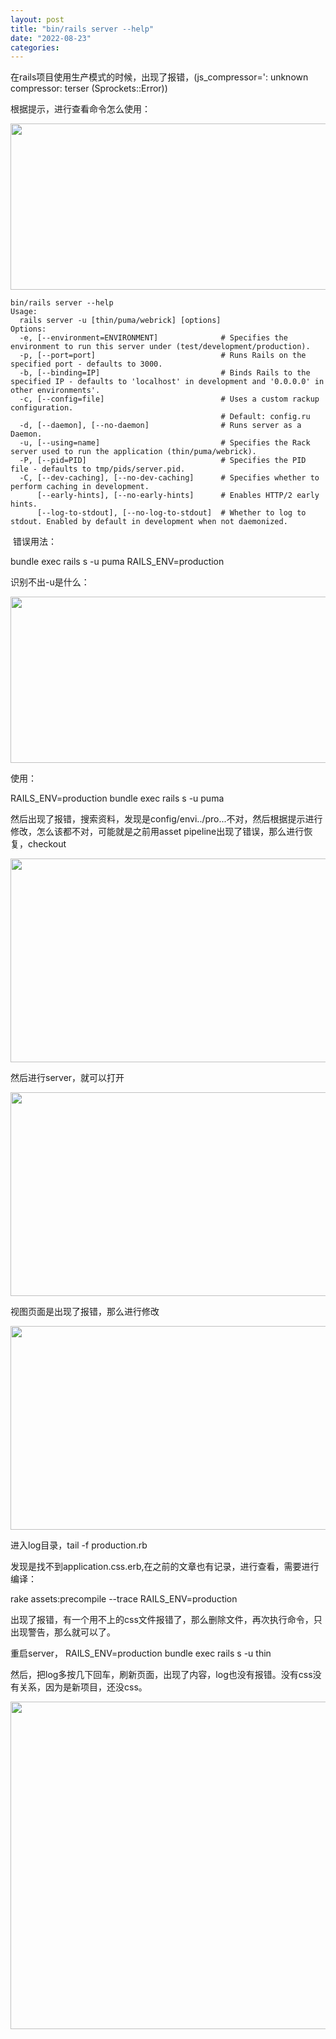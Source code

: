 ```yaml
---
layout: post
title: "bin/rails server --help"
date: "2022-08-23"
categories: 
---
```

<p>在rails项目使用生产模式的时候，出现了报错，(js_compressor=&#39;: unknown compressor: terser (Sprockets::Error))</p>

<p>根据提示，进行查看命令怎么使用：</p>

<p><img height="266" src="/uploads/ckeditor/pictures/319/image-20220823164613-2.png" width="1850" /></p>

<pre>
<code>bin/rails server --help
Usage:
&nbsp; rails server -u [thin/puma/webrick] [options]
Options:
&nbsp; -e, [--environment=ENVIRONMENT]&nbsp;&nbsp;&nbsp;&nbsp;&nbsp;&nbsp;&nbsp;&nbsp;&nbsp;&nbsp;&nbsp;&nbsp;&nbsp; # Specifies the environment to run this server under (test/development/production).
&nbsp; -p, [--port=port]&nbsp;&nbsp;&nbsp;&nbsp;&nbsp;&nbsp;&nbsp;&nbsp;&nbsp;&nbsp;&nbsp;&nbsp;&nbsp;&nbsp;&nbsp;&nbsp;&nbsp;&nbsp;&nbsp;&nbsp;&nbsp;&nbsp;&nbsp;&nbsp;&nbsp;&nbsp;&nbsp; # Runs Rails on the specified port - defaults to 3000.
&nbsp; -b, [--binding=IP]&nbsp;&nbsp;&nbsp;&nbsp;&nbsp;&nbsp;&nbsp;&nbsp;&nbsp;&nbsp;&nbsp;&nbsp;&nbsp;&nbsp;&nbsp;&nbsp;&nbsp;&nbsp;&nbsp;&nbsp;&nbsp;&nbsp;&nbsp;&nbsp;&nbsp;&nbsp; # Binds Rails to the specified IP - defaults to &#39;localhost&#39; in development and &#39;0.0.0.0&#39; in other environments&#39;.
&nbsp; -c, [--config=file]&nbsp;&nbsp;&nbsp;&nbsp;&nbsp;&nbsp;&nbsp;&nbsp;&nbsp;&nbsp;&nbsp;&nbsp;&nbsp;&nbsp;&nbsp;&nbsp;&nbsp;&nbsp;&nbsp;&nbsp;&nbsp;&nbsp;&nbsp;&nbsp;&nbsp; # Uses a custom rackup configuration.
&nbsp;&nbsp;&nbsp;&nbsp;&nbsp;&nbsp;&nbsp; &nbsp;&nbsp;&nbsp;&nbsp;&nbsp;&nbsp;&nbsp;&nbsp;&nbsp;&nbsp;&nbsp;&nbsp;&nbsp;&nbsp;&nbsp;&nbsp;&nbsp;&nbsp;&nbsp;&nbsp;&nbsp;&nbsp;&nbsp;&nbsp;&nbsp;&nbsp;&nbsp;&nbsp;&nbsp;&nbsp;&nbsp;&nbsp;&nbsp;&nbsp;&nbsp;&nbsp;&nbsp;&nbsp; # Default: config.ru
&nbsp; -d, [--daemon], [--no-daemon]&nbsp;&nbsp;&nbsp;&nbsp;&nbsp;&nbsp;&nbsp;&nbsp;&nbsp;&nbsp;&nbsp;&nbsp;&nbsp;&nbsp;&nbsp; # Runs server as a Daemon.
&nbsp; -u, [--using=name]&nbsp;&nbsp;&nbsp;&nbsp;&nbsp;&nbsp;&nbsp;&nbsp;&nbsp;&nbsp;&nbsp;&nbsp;&nbsp;&nbsp;&nbsp;&nbsp;&nbsp;&nbsp;&nbsp;&nbsp;&nbsp;&nbsp;&nbsp;&nbsp;&nbsp;&nbsp; # Specifies the Rack server used to run the application (thin/puma/webrick).
&nbsp; -P, [--pid=PID]&nbsp;&nbsp;&nbsp;&nbsp;&nbsp;&nbsp;&nbsp;&nbsp;&nbsp;&nbsp;&nbsp;&nbsp;&nbsp;&nbsp;&nbsp;&nbsp;&nbsp;&nbsp;&nbsp;&nbsp;&nbsp;&nbsp;&nbsp;&nbsp;&nbsp;&nbsp;&nbsp;&nbsp;&nbsp; # Specifies the PID file - defaults to tmp/pids/server.pid.
&nbsp; -C, [--dev-caching], [--no-dev-caching]&nbsp;&nbsp;&nbsp;&nbsp;&nbsp; # Specifies whether to perform caching in development.
&nbsp;&nbsp;&nbsp;&nbsp;&nbsp; [--early-hints], [--no-early-hints]&nbsp;&nbsp;&nbsp;&nbsp;&nbsp; # Enables HTTP/2 early hints.
&nbsp;&nbsp;&nbsp;&nbsp;&nbsp; [--log-to-stdout], [--no-log-to-stdout]&nbsp; # Whether to log to stdout. Enabled by default in development when not daemonized.</code></pre>

<p>&nbsp;错误用法：</p>

<p>bundle exec rails s -u puma RAILS_ENV=production</p>

<p>识别不出-u是什么：</p>

<p><img height="266" src="/uploads/ckeditor/pictures/318/image-20220823164514-1.png" width="1850" /></p>

<p>使用：</p>

<p>RAILS_ENV=production bundle exec rails s -u puma</p>

<p>然后出现了报错，搜索资料，发现是config/envi../pro...不对，然后根据提示进行修改，怎么该都不对，可能就是之前用asset pipeline出现了错误，那么进行恢复，checkout</p>

<p><img height="326" src="/uploads/ckeditor/pictures/320/image-20220823165250-1.png" width="1850" /></p>

<p>然后进行server，就可以打开</p>

<p><img height="326" src="/uploads/ckeditor/pictures/321/image-20220823165411-2.png" width="1850" /></p>

<p>视图页面是出现了报错，那么进行修改</p>

<p><img height="326" src="/uploads/ckeditor/pictures/322/image-20220823165436-3.png" width="1850" /></p>

<p>进入log目录，tail -f production.rb</p>

<p>发现是找不到application.css.erb,在之前的文章也有记录，进行查看，需要进行编译：</p>

<p>rake assets:precompile --trace RAILS_ENV=production</p>

<p>出现了报错，有一个用不上的css文件报错了，那么删除文件，再次执行命令，只出现警告，那么就可以了。</p>

<p>重启server，&nbsp;RAILS_ENV=production bundle exec rails s -u thin</p>

<p>然后，把log多按几下回车，刷新页面，出现了内容，log也没有报错。没有css没有关系，因为是新项目，还没css。</p>

<p><img height="524" src="/uploads/ckeditor/pictures/323/image-20220823172208-1.png" width="1851" /></p>

